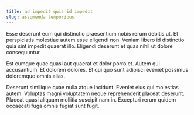 ```yaml
---
title: ad impedit quis id impedit
slug: assumenda temporibus
---
```


Esse deserunt eum qui distinctio praesentium nobis rerum debitis ut. Et perspiciatis molestiae autem esse eligendi non. Veniam libero id distinctio quia sint impedit quaerat illo. Eligendi deserunt et quas nihil ut dolore consequuntur.

Est cumque quae quasi aut quaerat et dolor porro et. Autem qui accusantium. Et dolorem dolores. Et qui quo sunt adipisci eveniet possimus doloremque omnis alias.

Deserunt similique quae nulla atque incidunt. Eveniet eius qui molestias autem. Voluptas magni voluptatem neque reprehenderit placeat deserunt. Placeat quasi aliquam mollitia suscipit nam in. Excepturi rerum quidem occaecati fuga omnis fugiat sunt fugit.
